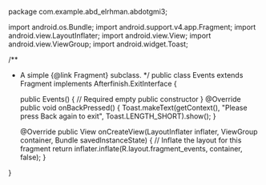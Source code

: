 package com.example.abd_elrhman.abdotgmi3;


import android.os.Bundle;
import android.support.v4.app.Fragment;
import android.view.LayoutInflater;
import android.view.View;
import android.view.ViewGroup;
import android.widget.Toast;


/**
 * A simple {@link Fragment} subclass.
 */
public class Events extends Fragment implements Afterfinish.ExitInterface {


    public Events() {
        // Required empty public constructor
    }
    @Override
    public void onBackPressed() {
        Toast.makeText(getContext(), "Please press Back again to exit", Toast.LENGTH_SHORT).show();
    }


    @Override
    public View onCreateView(LayoutInflater inflater, ViewGroup container,
                             Bundle savedInstanceState) {
        // Inflate the layout for this fragment
        return inflater.inflate(R.layout.fragment_events, container, false);
    }

}
